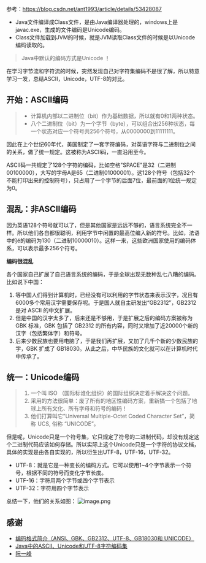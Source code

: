 参考：https://blog.csdn.net/ant1993/article/details/53428087
* Java文件编译成Class文件，是由Java编译器处理的，windows上是javac.exe，生成的文件编码是Unicode编码。
* Class文件加载到JVM的时候，就是JVM读取Class文件的时候是以Unicode编码读取的。

> Java中默认的编码方式是Unicode ！

在学习字节流和字符流的时候，突然发现自己对字符集编码不是很了解，所以特意学习一发，总结ASCII，Unicode，UTF-8的对比。

## 开始：ASCII编码
> - 计算机内部以二进制位（bit）作为基础数据，所以就有0和1两种状态。
> - 八个二进制位（bit）为一个字节（byte），可以组合出256种状态，每一个状态对应一个符号共256个符号，从0000000到11111111。

因此在上个世纪60年代，美国制定了一套字符编码，对英语字符与二进制位之间的关系，做了统一规定。这被称为ASCII码，一直沿用至今。

ASCII码一共规定了128个字符的编码，比如空格"SPACE"是32（二进制00100000），大写的字母A是65（二进制01000001）。这128个符号（包括32个不能打印出来的控制符号），只占用了一个字节的后面7位，最前面的1位统一规定为0。

## 混乱：非ASCII编码
因为英语128个符号就可以了，但是其他国家是远远不够的，语言系统完全不一样。所以他们各自都很聪明，利用字节中闲置的最高位编入新的符号。比如，法语中的é的编码为130（二进制10000010）。这样一来，这些欧洲国家使用的编码体系，可以表示最多256个符号。

**编码很混乱**

各个国家自己扩展了自己语言系统的编码，于是全球出现无数种乱七八糟的编码。比如说下中国：

1. 等中国人们得到计算机时，已经没有可以利用的字节状态来表示汉字，况且有6000多个常用汉字需要保存呢。于是国人就自主研发出“GB2312″，GB2312 是对 ASCII 的中文扩展。
2. 但是中国的汉字太多了，后来还是不够用，于是扩展之后的编码方案被称为 GBK 标准，GBK 包括了 GB2312 的所有内容，同时又增加了近20000个新的汉字（包括繁体字）和符号。
3. 后来少数民族也要用电脑了，于是我们再扩展，又加了几千个新的少数民族的字，GBK 扩成了 GB18030。从此之后，中华民族的文化就可以在计算机时代中传承了。

## 统一：Unicode编码
> 1. 一个叫 ISO （国际标谁化组织）的国际组织决定着手解决这个问题。
> 2. 采用的方法很简单：废了所有的地区性编码方案，重新搞一个包括了地球上所有文化、所有字母和符号的编码！
> 3. 他们打算叫它”Universal Multiple-Octet Coded Character Set”，简称 UCS, 俗称 “UNICODE”。

但是呢，Unicode只是一个符号集，它只规定了符号的二进制代码，却没有规定这个二进制代码应该如何存储。所以实际上这个Unicode只是一个字符的协议文档，具体的实现是由各自实现的，所以衍生出UTF-8，UTF-16，UTF-32。
- UTF-8：就是它是一种变长的编码方式。它可以使用1~4个字节表示一个符号，根据不同的符号而变化字节长度。
- UTF-16：字符用两个字节或四个字节表示
- UTF-32：字符用四个字节表示

总结一下，他们的关系如图：
![image.png](https://upload-images.jianshu.io/upload_images/3796089-59712fa4370be50e.png?imageMogr2/auto-orient/strip%7CimageView2/2/w/1240)



## 感谢
- [编码格式简介（ANSI、GBK、GB2312、UTF-8、GB18030和 UNICODE）](http://blog.csdn.net/ldanduo/article/details/8203532/ "编码格式简介（ANSI、GBK、GB2312、UTF-8、GB18030和 UNICODE）")
- [Java中的ASCII、Unicode和UTF-8字符编码集](http://blog.csdn.net/bluend1004/article/details/9225811 "Java中的ASCII、Unicode和UTF-8字符编码集")
- [阮一峰](http://www.ruanyifeng.com/blog/2007/10/ascii_unicode_and_utf-8.html "阮一峰")
